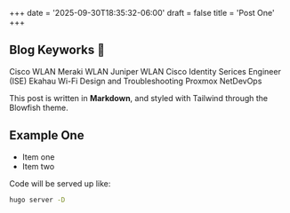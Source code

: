 +++
date = '2025-09-30T18:35:32-06:00'
draft = false
title = 'Post One'
+++
## Blog Keyworks 🎉  
Cisco WLAN
Meraki WLAN
Juniper WLAN
Cisco Identity Serices Engineer (ISE)
Ekahau
Wi-Fi Design and Troubleshooting
Proxmox
NetDevOps


This post is written in **Markdown**, and styled with Tailwind through the Blowfish theme.

## Example One

- Item one
- Item two

Code will be served up like:

```bash
hugo server -D
